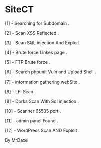 # SiteCT
[1] -  Searching for Subdomain .




[2] -  Scan XSS Reflected .



[3] -  Scan SQL injection And Exploit.


[4] -  Brute force Linkes page .


[5] -  FTP Brute force  .


[6] -  Search phpunit Vuln and Upload Shell .


[7] -  information gathering webSite .


[8] -  LFI Scan .


[9] -  Dorks Scan With Sql injection .


[10] - Scanner 65535 port .


[11] - admin panel Found   .



[12] - WordPress Scan AND Exploit .



By MrDaxe 
